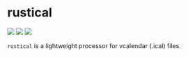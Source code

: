 # rustical
<p align="left">
    <img src="https://badgen.net/github/release/cyberme0w/rustical"> 
    <img src="https://badgen.net/github/commits/cyberme0w/rustical">
    <img src="https://badgen.net/github/license/cyberme0w/rustical">
</p>

`rustical` is a lightweight processor for vcalendar (.ical) files.
